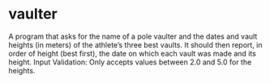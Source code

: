 # vaulter
A program that asks for the name of a pole vaulter and the dates and vault heights (in meters) of the athlete’s three best vaults. It should then report, in order of height (best first), the date on which each vault was made and its height. Input Validation: Only accepts values between 2.0 and 5.0 for the heights.
